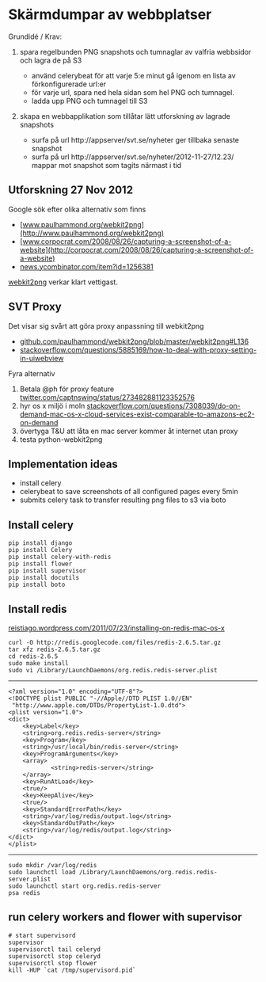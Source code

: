 # Skärmdumpar av webbplatser

Grundidé / Krav:

1. spara regelbunden PNG snapshots och tumnaglar av valfria webbsidor och lagra de på S3
    - använd celerybeat för att varje 5:e minut gå igenom en lista av förkonfigurerade url:er
    - för varje url, spara ned hela sidan som hel PNG och tumnagel.
    - ladda upp PNG och tumnagel till S3

2. skapa en webbapplikation som tillåtar lätt utforskning av lagrade snapshots
    - surfa på url http://appserver/svt.se/nyheter ger tillbaka senaste snapshot
    - surfa på url http://appserver/svt.se/nyheter/2012-11-27/12.23/ mappar mot snapshot som tagits närmast i tid

## Utforskning 27 Nov 2012

Google sök efter olika alternativ som finns

- [www.paulhammond.org/webkit2png](http://www.paulhammond.org/webkit2png)
- [www.corpocrat.com/2008/08/26/capturing-a-screenshot-of-a-website](http://corpocrat.com/2008/08/26/capturing-a-screenshot-of-a-website)
- [news.ycombinator.com/item?id=1256381](http://news.ycombinator.com/item?id=1256381)

[webkit2png](http://www.paulhammond.org/webkit2png) verkar klart vettigast.

## SVT Proxy

Det visar sig svårt att göra proxy anpassning till webkit2png

- [github.com/paulhammond/webkit2png/blob/master/webkit2png#L136](https://github.com/paulhammond/webkit2png/blob/master/webkit2png#L136)
- [stackoverflow.com/questions/5885169/how-to-deal-with-proxy-setting-in-uiwebview](http://stackoverflow.com/questions/5885169/how-to-deal-with-proxy-setting-in-uiwebview)

Fyra alternativ

1. Betala @ph för proxy feature [twitter.com/captnswing/status/273482881123352576](https://twitter.com/captnswing/status/273482881123352576)
2. hyr os x miljö i moln [stackoverflow.com/questions/7308039/do-on-demand-mac-os-x-cloud-services-exist-comparable-to-amazons-ec2-on-demand](http://stackoverflow.com/questions/7308039/do-on-demand-mac-os-x-cloud-services-exist-comparable-to-amazons-ec2-on-demand)
3. övertyga T&U att låta en mac server kommer åt internet utan proxy
4. testa python-webkit2png

## Implementation ideas

- install celery
- celerybeat to save screenshots of all configured pages every 5min
- submits celery task to transfer resulting png files to s3 via boto

## Install celery

    pip install django
    pip install Celery
    pip install celery-with-redis
    pip install flower
    pip install supervisor
    pip install docutils
    pip install boto

## Install redis

[reistiago.wordpress.com/2011/07/23/installing-on-redis-mac-os-x](http://reistiago.wordpress.com/2011/07/23/installing-on-redis-mac-os-x/)

    curl -O http://redis.googlecode.com/files/redis-2.6.5.tar.gz
    tar xfz redis-2.6.5.tar.gz
    cd redis-2.6.5
    sudo make install
    sudo vi /Library/LaunchDaemons/org.redis.redis-server.plist
_____

    <?xml version="1.0" encoding="UTF-8"?>
    <!DOCTYPE plist PUBLIC "-//Apple//DTD PLIST 1.0//EN"
     "http://www.apple.com/DTDs/PropertyList-1.0.dtd">
    <plist version="1.0">
    <dict>
        <key>Label</key>
        <string>org.redis.redis-server</string>
        <key>Program</key>
        <string>/usr/local/bin/redis-server</string>
        <key>ProgramArguments</key>
        <array>
                <string>redis-server</string>
        </array>
        <key>RunAtLoad</key>
        <true/>
        <key>KeepAlive</key>
        <true/>
        <key>StandardErrorPath</key>
        <string>/var/log/redis/output.log</string>
        <key>StandardOutPath</key>
        <string>/var/log/redis/output.log</string>
    </dict>
    </plist>

_____

    sudo mkdir /var/log/redis
    sudo launchctl load /Library/LaunchDaemons/org.redis.redis-server.plist
    sudo launchctl start org.redis.redis-server
    psa redis

## run celery workers and flower with supervisor

    # start supervisord
    supervisor
    supervisorctl tail celeryd
    supervisorctl stop celeryd
    supervisorctl stop flower
    kill -HUP `cat /tmp/supervisord.pid`
